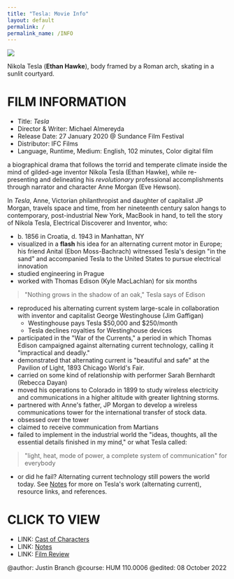 ```yaml
---
title: "Tesla: Movie Info"
layout: default
permalink: /
permalink_name: /INFO
---
```


<img src="\tesla\assets\images\arch.jpg" class="front">

Nikola Tesla (**Ethan Hawke**), body framed by a Roman arch, skating in a sunlit courtyard.

# FILM INFORMATION
- Title: *Tesla*
- Director & Writer: Michael Almereyda
- Release Date: 27 January 2020 @ Sundance Film Festival
- Distributor: IFC Films
- Language, Runtime, Medium: English, 102 minutes, Color digital film

a biographical drama that follows the torrid and temperate climate inside the mind of gilded-age inventor Nikola Tesla (Ethan Hawke), while re-presenting and delineating his *revolutionary* professional accomplishments through narrator and character Anne Morgan (Eve Hewson).

In *Tesla*, Anne, Victorian philanthropist and daughter of capitalist JP Morgan, travels space and time, from her nineteenth century salon hangs to contemporary, post-industrial New York, MacBook in hand, to tell the story of Nikola Tesla, Electrical Discoverer and Inventor, who:
- b. 1856 in Croatia, d. 1943 in Manhattan, NY
- visualized in a **flash** his idea for an alternating current motor in Europe; his friend Anital (Ebon Moss-Bachrach) witnessed Tesla's design "in the sand" and accompanied Tesla to the United States to pursue electrical innovation
- studied engineering in Prague
- worked with Thomas Edison (Kyle MacLachlan) for six months

> "Nothing grows in the shadow of an oak," Tesla says of Edison

- reproduced his alternating current system large-scale in collaboration with inventor and capitalist George Westinghouse (Jim Gaffigan)
	- Westinghouse pays Tesla $50,000 and $250/month
	- Tesla declines royalties for Westinghouse devices
- participated in the "War of the Currents," a period in which Thomas Edison campaigned against alternating current technology, calling it "impractical and deadly."
- demonstrated that alternating current is "beautiful and safe" at the Pavilion of Light, 1893 Chicago World's Fair.
- carried on some kind of relationship with performer Sarah Bernhardt (Rebecca Dayan)
- moved his operations to Colorado in 1899 to study wireless electricity and communications in a higher altitude with greater lightning storms.
- partnered with Anne's father, JP Morgan to develop a wireless communications tower for the international transfer of stock data.
- obsessed over the tower
- claimed to receive communication from Martians
- failed to implement in the industrial world the "ideas, thoughts, all the essential details finished in my mind," or what Tesla called:
	
> "light, heat, mode of power, a complete system of communication" for everybody

- or did he fail? Alternating current technology still powers the world today. See [Notes](notes.html) for more on Tesla's work (alternating current), resource links, and references.
	
# CLICK TO VIEW

- LINK: [Cast of Characters](cast.html)
- LINK: [Notes](notes.html)
- LINK: [Film Review](review.html)

@author: Justin Branch
@course: HUM 110.0006
@edited: 08 October 2022
		
